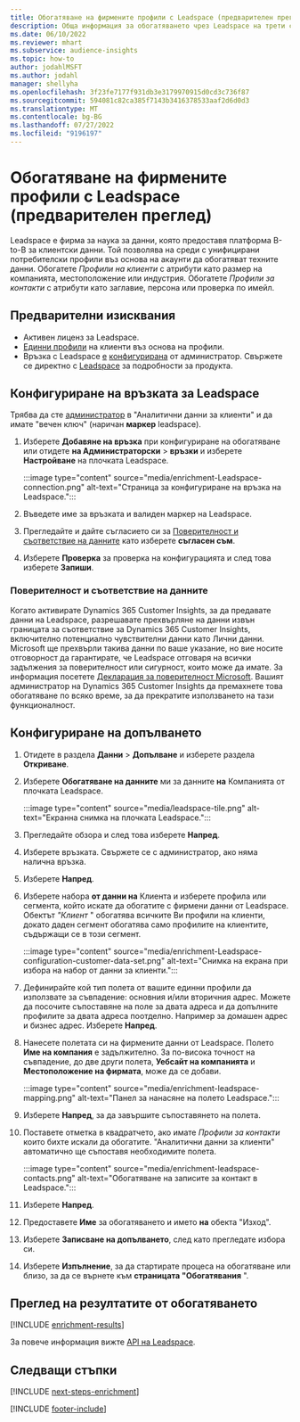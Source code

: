 ```yaml
---
title: Обогатяване на фирмените профили с Leadspace (предварителен преглед)
description: Обща информация за обогатяването чрез Leadspace на трети страни.
ms.date: 06/10/2022
ms.reviewer: mhart
ms.subservice: audience-insights
ms.topic: how-to
author: jodahlMSFT
ms.author: jodahl
manager: shellyha
ms.openlocfilehash: 3f23fe7177f931db3e3179970915d0cd3c736f87
ms.sourcegitcommit: 594081c82ca385f7143b3416378533aaf2d6d0d3
ms.translationtype: MT
ms.contentlocale: bg-BG
ms.lasthandoff: 07/27/2022
ms.locfileid: "9196197"
---
```

# <a name="enrich-company-profiles-with-leadspace-preview"></a>Обогатяване на фирмените профили с Leadspace (предварителен преглед)

Leadspace е фирма за наука за данни, която предоставя платформа B-to-B за клиентски данни. Той позволява на среди с унифицирани потребителски профили въз основа на акаунти да обогатяват техните данни. Обогатете *Профили на клиенти* с атрибути като размер на компанията, местоположение или индустрия. Обогатете *Профили за контакти* с атрибути като заглавие, персона или проверка по имейл.

## <a name="prerequisites"></a>Предварителни изисквания

- Активен лиценз за Leadspace.
- [Единни профили](customer-profiles.md) на клиенти въз основа на профили.
- Връзка с Leadspace [е](connections.md) [конфигурирана](#configure-the-connection-for-leadspace) от администратор. Свържете се директно с [Leadspace](https://www.leadspace.com/leadspace-microsoft-dynamics-365/) за подробности за продукта.

## <a name="configure-the-connection-for-leadspace"></a>Конфигуриране на връзката за Leadspace

Трябва да сте [администратор](permissions.md#admin) в "Аналитични данни за клиенти" и да имате "вечен ключ" (наричан **маркер** leadspace).

1. Изберете **Добавяне на връзка** при конфигуриране на обогатяване или отидете **на Администраторски** > **връзки** и изберете **Настройване** на плочката Leadspace.

   :::image type="content" source="media/enrichment-Leadspace-connection.png" alt-text="Страница за конфигуриране на връзка на Leadspace.":::

1. Въведете име за връзката и валиден маркер на Leadspace.

1. Прегледайте и дайте съгласието си за [Поверителност и съответствие на данните](#data-privacy-and-compliance) като изберете **съгласен съм**.

1. Изберете **Проверка** за проверка на конфигурацията и след това изберете **Запиши**.

### <a name="data-privacy-and-compliance"></a>Поверителност и съответствие на данните

Когато активирате Dynamics 365 Customer Insights, за да предавате данни на Leadspace, разрешавате прехвърляне на данни извън границата за съответствие за Dynamics 365 Customer Insights, включително потенциално чувствителни данни като Лични данни. Microsoft ще прехвърли такива данни по ваше указание, но вие носите отговорност да гарантирате, че Leadspace отговаря на всички задължения за поверителност или сигурност, които може да имате. За информация посетете [Декларация за поверителност Microsoft](https://go.microsoft.com/fwlink/?linkid=396732).
Вашият администратор на Dynamics 365 Customer Insights да премахнете това обогатяване по всяко време, за да прекратите използването на тази функционалност.

## <a name="configure-the-enrichment"></a>Конфигуриране на допълването

1. Отидете в раздела **Данни** > **Допълване** и изберете раздела **Откриване**.

1. Изберете **Обогатяване на данните** ми за данните **на** Компанията от плочката Leadspace.

   :::image type="content" source="media/leadspace-tile.png" alt-text="Екранна снимка на плочката Leadspace.":::

1. Прегледайте обзора и след това изберете **Напред**.

1. Изберете връзката. Свържете се с администратор, ако няма налична връзка.

1. Изберете **Напред**.

1. Изберете набора **от данни на** Клиента и изберете профила или сегмента, който искате да обогатите с фирмени данни от Leadspace. Обектът *"Клиент* " обогатява всичките Ви профили на клиенти, докато даден сегмент обогатява само профилите на клиентите, съдържащи се в този сегмент.

    :::image type="content" source="media/enrichment-Leadspace-configuration-customer-data-set.png" alt-text="Снимка на екрана при избора на набор от данни за клиенти.":::

1. Дефинирайте кой тип полета от вашите единни профили да използвате за съвпадение: основния и/или вторичния адрес. Можете да посочите съпоставяне на поле за двата адреса и да допълните профилите за двата адреса поотделно. Например за домашен адрес и бизнес адрес. Изберете **Напред**.

1. Нанесете полетата си на фирмените данни от Leadspace. Полето **Име на компания** е задължително. За по-висока точност на съвпадение, до две други полета, **Уебсайт на компанията** и **Местоположение на фирмата**, може да се добави.

   :::image type="content" source="media/enrichment-leadspace-mapping.png" alt-text="Панел за нанасяне на полето Leadspace.":::

1. Изберете **Напред**, за да завършите съпоставянето на полета.

1. Поставете отметка в квадратчето, ако имате *Профили за контакти* които бихте искали да обогатите. "Аналитични данни за клиенти" автоматично ще съпоставя необходимите полета.

   :::image type="content" source="media/enrichment-leadspace-contacts.png" alt-text="Обогатяване на записите за контакт в Leadspace.":::

1. Изберете **Напред**.

1. Предоставете **Име** за обогатяването и името **на** обекта "Изход".

1. Изберете **Записване на допълването**, след като прегледате избора си.

1. Изберете **Изпълнение**, за да стартирате процеса на обогатяване или близо, за да се върнете към **страницата "Обогатявания** ".

## <a name="view-enrichment-results"></a>Преглед на резултатите от обогатяването

[!INCLUDE [enrichment-results](includes/enrichment-results.md)]

За повече информация вижте [API на Leadspace](https://support.leadspace.com/hc/en-us/sections/201997649-API).

## <a name="next-steps"></a>Следващи стъпки

[!INCLUDE [next-steps-enrichment](includes/next-steps-enrichment.md)]

[!INCLUDE [footer-include](includes/footer-banner.md)]
